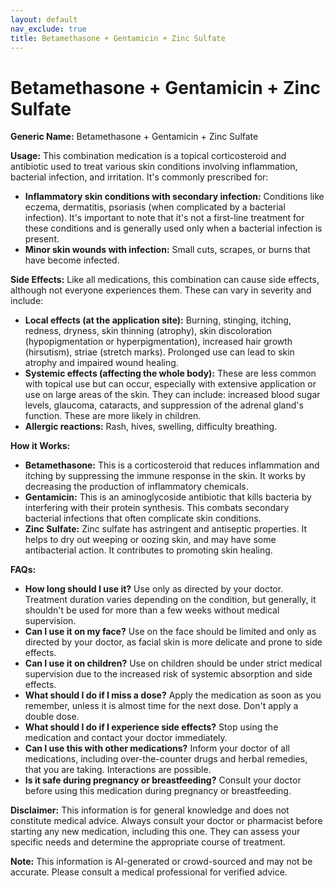 ```yaml
---
layout: default
nav_exclude: true
title: Betamethasone + Gentamicin + Zinc Sulfate
---
```


# Betamethasone + Gentamicin + Zinc Sulfate

**Generic Name:** Betamethasone + Gentamicin + Zinc Sulfate

**Usage:** This combination medication is a topical corticosteroid and antibiotic used to treat various skin conditions involving inflammation, bacterial infection, and irritation.  It's commonly prescribed for:

* **Inflammatory skin conditions with secondary infection:**  Conditions like eczema, dermatitis, psoriasis (when complicated by a bacterial infection).  It's important to note that it's not a first-line treatment for these conditions and is generally used only when a bacterial infection is present.
* **Minor skin wounds with infection:**  Small cuts, scrapes, or burns that have become infected.


**Side Effects:**  Like all medications, this combination can cause side effects, although not everyone experiences them.  These can vary in severity and include:

* **Local effects (at the application site):** Burning, stinging, itching, redness, dryness, skin thinning (atrophy), skin discoloration (hypopigmentation or hyperpigmentation), increased hair growth (hirsutism), striae (stretch marks).  Prolonged use can lead to skin atrophy and impaired wound healing.
* **Systemic effects (affecting the whole body):**  These are less common with topical use but can occur, especially with extensive application or use on large areas of the skin.  They can include: increased blood sugar levels, glaucoma, cataracts, and suppression of the adrenal gland's function.  These are more likely in children.
* **Allergic reactions:** Rash, hives, swelling, difficulty breathing.


**How it Works:**

* **Betamethasone:** This is a corticosteroid that reduces inflammation and itching by suppressing the immune response in the skin. It works by decreasing the production of inflammatory chemicals.
* **Gentamicin:** This is an aminoglycoside antibiotic that kills bacteria by interfering with their protein synthesis. This combats secondary bacterial infections that often complicate skin conditions.
* **Zinc Sulfate:** Zinc sulfate has astringent and antiseptic properties. It helps to dry out weeping or oozing skin, and may have some antibacterial action.  It contributes to promoting skin healing.


**FAQs:**

* **How long should I use it?**  Use only as directed by your doctor. Treatment duration varies depending on the condition, but generally, it shouldn't be used for more than a few weeks without medical supervision.
* **Can I use it on my face?**  Use on the face should be limited and only as directed by your doctor, as facial skin is more delicate and prone to side effects.
* **Can I use it on children?** Use on children should be under strict medical supervision due to the increased risk of systemic absorption and side effects.
* **What should I do if I miss a dose?** Apply the medication as soon as you remember, unless it is almost time for the next dose.  Don't apply a double dose.
* **What should I do if I experience side effects?** Stop using the medication and contact your doctor immediately.
* **Can I use this with other medications?**  Inform your doctor of all medications, including over-the-counter drugs and herbal remedies, that you are taking.  Interactions are possible.
* **Is it safe during pregnancy or breastfeeding?** Consult your doctor before using this medication during pregnancy or breastfeeding.


**Disclaimer:** This information is for general knowledge and does not constitute medical advice.  Always consult your doctor or pharmacist before starting any new medication, including this one.  They can assess your specific needs and determine the appropriate course of treatment.


**Note:** This information is AI-generated or crowd-sourced and may not be accurate. Please consult a medical professional for verified advice.